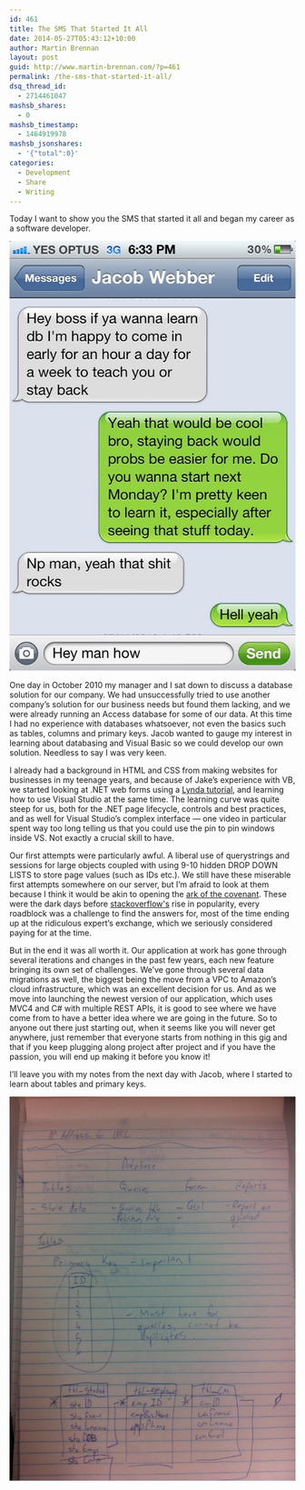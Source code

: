 ```yaml
---
id: 461
title: The SMS That Started It All
date: 2014-05-27T05:43:12+10:00
author: Martin Brennan
layout: post
guid: http://www.martin-brennan.com/?p=461
permalink: /the-sms-that-started-it-all/
dsq_thread_id:
  - 2714461047
mashsb_shares:
  - 0
mashsb_timestamp:
  - 1464919978
mashsb_jsonshares:
  - '{"total":0}'
categories:
  - Development
  - Share
  - Writing
---
```

Today I want to show you the SMS that started it all and began my career as a software developer.

![the sms](/images/IMG_0462.jpg)

One day in October 2010 my manager and I sat down to discuss a database solution for our company. We had unsuccessfully tried to use another company&#8217;s solution for our business needs but found them lacking, and we were already running an Access database for some of our data. At this time I had no experience with databases whatsoever, not even the basics such as tables, columns and primary keys. Jacob wanted to gauge my interest in learning about databasing and Visual Basic so we could develop our own solution. Needless to say I was very keen.<!--more-->

I already had a background in HTML and CSS from making websites for businesses in my teenage years, and because of Jake&#8217;s experience with VB, we started looking at .NET web forms using a [Lynda tutorial](http://www.lynda.com/), and learning how to use Visual Studio at the same time. The learning curve was quite steep for us, both for the .NET page lifecycle, controls and best practices, and as well for Visual Studio&#8217;s complex interface &#8212; one video in particular spent way too long telling us that you could use the pin to pin windows inside VS. Not exactly a crucial skill to have.

Our first attempts were particularly awful. A liberal use of querystrings and sessions for large objects coupled with using 9-10 hidden DROP DOWN LISTS to store page values (such as IDs etc.). We still have these miserable first attempts somewhere on our server, but I&#8217;m afraid to look at them because I think it would be akin to opening the [ark of the covenant](https://www.youtube.com/watch?v=n2ZpsbGr7s8). These were the dark days before [stackoverflow's](http://stackoverflow.com/) rise in popularity, every roadblock was a challenge to find the answers for, most of the time ending up at the ridiculous expert&#8217;s exchange, which we seriously considered paying for at the time.

But in the end it was all worth it. Our application at work has gone through several iterations and changes in the past few years, each new feature bringing its own set of challenges. We&#8217;ve gone through several data migrations as well, the biggest being the move from a VPC to Amazon&#8217;s cloud infrastructure, which was an excellent decision for us. And as we move into launching the newest version of our application, which uses MVC4 and C# with multiple REST APIs, it is good to see where we have come from to have a better idea where we are going in the future. So to anyone out there just starting out, when it seems like you will never get anywhere, just remember that everyone starts from nothing in this gig and that if you keep plugging along project after project and if you have the passion, you will end up making it before you know it!

I&#8217;ll leave you with my notes from the next day with Jacob, where I started to learn about tables and primary keys.

![database notes](/images/IMG_0552.jpg)
